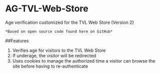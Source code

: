 # AG-TVL-Web-Store
Age verification customized for the TVL Web Store (Version 2)
```
*Based on open source code found here on GitHub*
```
##Features

1. Verifies age for visitors to the TVL Web Store
2. If underage, the visitor will be redirected
3. Uses cookies to manage the authorized time a visitor can browse the site before having to re-authenticate
